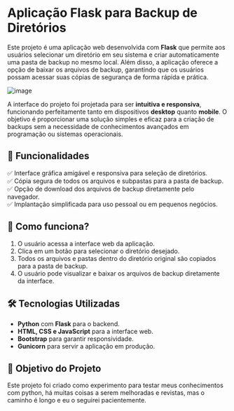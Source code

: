 # Aplicação Flask para Backup de Diretórios  

Este projeto é uma aplicação web desenvolvida com **Flask** que permite aos usuários selecionar um diretório em seu sistema e criar automaticamente uma pasta de backup no mesmo local. Além disso, a aplicação oferece a opção de baixar os arquivos de backup, garantindo que os usuários possam acessar suas cópias de segurança de forma rápida e prática.

![image](https://github.com/user-attachments/assets/ab4d7745-f722-4651-8c43-a990ed26a47c)


A interface do projeto foi projetada para ser **intuitiva e responsiva**, funcionando perfeitamente tanto em dispositivos **desktop** quanto **mobile**. O objetivo é proporcionar uma solução simples e eficaz para a criação de backups sem a necessidade de conhecimentos avançados em programação ou sistemas operacionais.  

## 📌 Funcionalidades  

✅ Interface gráfica amigável e responsiva para seleção de diretórios.  
✅ Cópia segura de todos os arquivos e subpastas para a pasta de backup.  
✅ Opção de download dos arquivos de backup diretamente pelo navegador.  
✅ Implantação simplificada para uso pessoal ou em pequenos negócios.  

## 🎯 Como funciona?  

1. O usuário acessa a interface web da aplicação.  
2. Clica em um botão para selecionar o diretório desejado.  
3. Todos os arquivos e pastas dentro do diretório original são copiados para a pasta de backup.  
4. O usuário pode visualizar e baixar os arquivos de backup diretamente da interface.  

## 🛠 Tecnologias Utilizadas  

- **Python** com **Flask** para o backend.  
- **HTML, CSS e JavaScript** para a interface web.  
- **Bootstrap** para garantir responsividade.  
- **Gunicorn** para servir a aplicação em produção.  

## 🚀 Objetivo do Projeto  

Este projeto foi criado como experimento para testar meus conhecimentos com python, há muitas coisas a serem melhoradas e revistas, mas o caminho é longo e eu o seguirei pacientemente.
